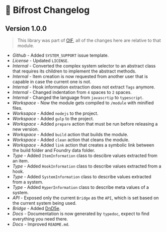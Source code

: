 # 🌈 Bifrost Changelog

## Version 1.0.0
> This library was part of [OIF](https://foundryvtt.com/packages/object-interaction-fx), all of the changes here are relative to that module.
- *Github* - Added `SYSTEM_SUPPORT` issue template.
- *License* - Updated `LICENSE`.
- *Internal* - Converted the complex system selector to an abstract class that requires its children to implement the abstract methods.
- *Internal* - Item creation is now requested from another user that is capable in case the current one is not.
- *Internal* - Hook information extraction does not extract `Tags` anymore.
- *Internal* - Changed indentation from `4` spaces to `2` spaces.
- *Internal* - Changed the language from `javascrtip` to `typescript`.
- *Workspace* - Now the module gets compiled to `/module` with minified files.
- *Worksapce* - Added `nodejs` to the project.
- *Workspace* - Added `gulp` to the project.
- *Workspace* - Added `prepare` action that must be run before releasing a new version.
- *Workspace* - Added `build` action that builds the module.
- *Workspace* - Added `clean` action that cleans the module.
- *Workspace* - Added `link` action that creates a symbolic link between the build folder and Foundry data folder.
- *Type* - Added `ItemInformation` class to descibre values extracted from an item.
- *Type* - Added `HookInformation` class to describe values extracted from a hook.
- *Type* - Added `SystemInformation` class to describe values extracted from a system.
- *Type* - Added `HyperInformation` class to describe meta values of a system.
- *API* - Exposed only the current `Bridge` as the `API`, which is set based on the current system being used.
- *Bridge* - Added [DnD5e](https://foundryvtt.com/packages/dnd5e).
- *Docs* - Documentation is now generated by `typedoc`, expect to find everything you need there.
- *Docs* - Improved `README.md`.

##
